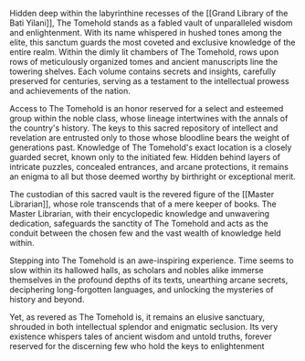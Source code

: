 Hidden deep within the labyrinthine recesses of the [[Grand Library of the Bati Yilani]], The Tomehold stands as a fabled vault of unparalleled wisdom and enlightenment. With its name whispered in hushed tones among the elite, this sanctum guards the most coveted and exclusive knowledge of the entire realm. Within the dimly lit chambers of The Tomehold, rows upon rows of meticulously organized tomes and ancient manuscripts line the towering shelves. Each volume contains secrets and insights, carefully preserved for centuries, serving as a testament to the intellectual prowess and achievements of the nation.

Access to The Tomehold is an honor reserved for a select and esteemed group within the noble class, whose lineage intertwines with the annals of the country's history. The keys to this sacred repository of intellect and revelation are entrusted only to those whose bloodline bears the weight of generations past. Knowledge of The Tomehold's exact location is a closely guarded secret, known only to the initiated few. Hidden behind layers of intricate puzzles, concealed entrances, and arcane protections, it remains an enigma to all but those deemed worthy by birthright or exceptional merit.

The custodian of this sacred vault is the revered figure of the [[Master Librarian]], whose role transcends that of a mere keeper of books. The Master Librarian, with their encyclopedic knowledge and unwavering dedication, safeguards the sanctity of The Tomehold and acts as the conduit between the chosen few and the vast wealth of knowledge held within.

Stepping into The Tomehold is an awe-inspiring experience. Time seems to slow within its hallowed halls, as scholars and nobles alike immerse themselves in the profound depths of its texts, unearthing arcane secrets, deciphering long-forgotten languages, and unlocking the mysteries of history and beyond.

Yet, as revered as The Tomehold is, it remains an elusive sanctuary, shrouded in both intellectual splendor and enigmatic seclusion. Its very existence whispers tales of ancient wisdom and untold truths, forever reserved for the discerning few who hold the keys to enlightenment